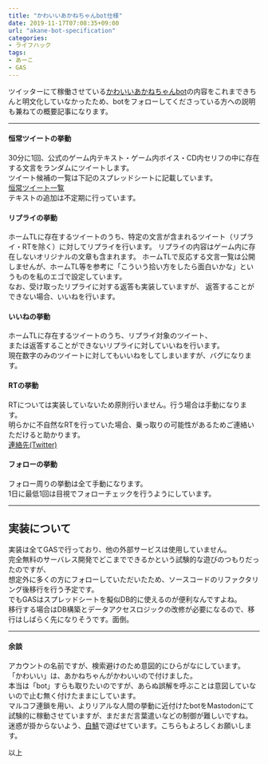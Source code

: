 ```yaml
---
title: "かわいいあかねちゃんbot仕様"
date: 2019-11-17T07:08:35+09:00
url: "akane-bot-specification"
categories:
- ライフハック
tags:
- あーこ
- GAS
---
```

ツイッターにて稼働させている[かわいいあかねちゃんbot](https://twitter.com/akane_notifybot)の内容をこれまできちんと明文化していなかったため、botをフォローしてくださっている方への説明も兼ねての概要記事になります。
<!--more-->

***

#### 恒常ツイートの挙動

30分に1回、公式のゲーム内テキスト・ゲーム内ボイス・CD内セリフの中に存在する文言をランダムにツイートします。  
ツイート候補の一覧は下記のスプレッドシートに記載しています。  
[恒常ツイート一覧](https://docs.google.com/spreadsheets/d/1tN4f6zkGIx5o1JeaD2wRHDskTCWrwzOEMPu7B0YtpNw/edit?usp=sharing)  
テキストの追加は不定期に行っています。

#### リプライの挙動
ホームTLに存在するツイートのうち、特定の文言が含まれるツイート（リプライ・RTを除く）に対してリプライを行います。
リプライの内容はゲーム内に存在しないオリジナルの文章も含まれます。
ホームTLで反応する文言一覧は公開しませんが、ホームTL等を参考に「こういう拾い方をしたら面白いかな」というものを私のエゴで設定しています。  
なお、受け取ったリプライに対する返答も実装していますが、
返答することができない場合、いいねを行います。

#### いいねの挙動
ホームTLに存在するツイートのうち、リプライ対象のツイート、  
または返答することができないリプライに対していいねを行います。  
現在数字のみのツイートに対してもいいねをしてしまいますが、バグになります。

#### RTの挙動
RTについては実装していないため原則行いません。行う場合は手動になります。  
明らかに不自然なRTを行っていた場合、乗っ取りの可能性があるためご連絡いただけると助かります。  
[連絡先(Twitter)](https://twitter.com/hubby_mksk)

#### フォローの挙動
フォロー周りの挙動は全て手動になります。  
1日に最低1回は目視でフォローチェックを行うようにしています。

*** 

## 実装について
実装は全てGASで行っており、他の外部サービスは使用していません。  
完全無料のサーバレス開発でどこまでできるかという試験的な遊びのつもりだったのですが、  
想定外に多くの方にフォローしていただいたため、ソースコードのリファクタリング後移行を行う予定です。  
でもGASはスプレッドシートを擬似DB的に使えるのが便利なんですよね。  
移行する場合はDB構築とデータアクセスロジックの改修が必要になるので、移行はしばらく先になりそうです。面倒。  

***

#### 余談
アカウントの名前ですが、検索避けのため意図的にひらがなにしています。  
「かわいい」は、あかねちゃんがかわいいので付けました。  
本当は「bot」すらも取りたいのですが、あらぬ誤解を呼ぶことは意図していないので止む無く付けたままにしています。  
マルコフ連鎖を用い、よりリアルな人間の挙動に近付けたbotをMastodonにて試験的に稼動させていますが、まだまだ言葉遣いなどの制御が難しいですね。  
迷惑が掛からないよう、[自鯖](https://akanechan.love/@akane)で遊ばせています。こちらもよろしくお願いします。  

以上